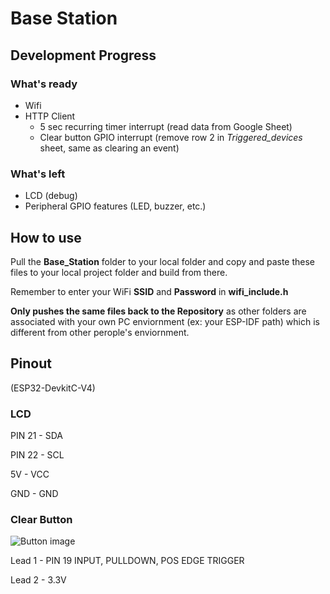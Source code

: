 # Base Station

## Development Progress
### What's ready
- Wifi
- HTTP Client
  - 5 sec recurring timer interrupt (read data from Google Sheet)
  - Clear button GPIO interrupt (remove row 2 in *Triggered_devices* sheet, same as clearing an event)
### What's left
- LCD (debug)
- Peripheral GPIO features (LED, buzzer, etc.)

## How to use
Pull the **Base_Station** folder to your local folder and copy and paste these files to your local project folder and build from there.

Remember to enter your WiFi **SSID** and **Password** in **wifi_include.h**

**Only pushes the same files back to the Repository** as other folders are associated with your own PC enviornment (ex: your ESP-IDF path) which is different from other perople's enviornment.

## Pinout
(ESP32-DevkitC-V4)
### LCD
PIN 21 - SDA

PIN 22 - SCL

5V     - VCC

GND    - GND

### Clear Button
![Button image](https://www.projecthub.in/wp-content/uploads/2019/12/pushbutton_diagram.png)

Lead 1 - PIN 19 INPUT, PULLDOWN, POS EDGE TRIGGER

Lead 2 - 3.3V

